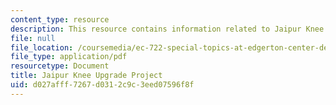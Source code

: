 ```yaml
---
content_type: resource
description: This resource contains information related to Jaipur Knee Upgrade Project.
file: null
file_location: /coursemedia/ec-722-special-topics-at-edgerton-center-developing-world-prosthetics-spring-2010/d027afff7267d0312c9c3eed07596f8f_MITEC_722S10_lego_knee.pdf
file_type: application/pdf
resourcetype: Document
title: Jaipur Knee Upgrade Project
uid: d027afff-7267-d031-2c9c-3eed07596f8f
---
```

